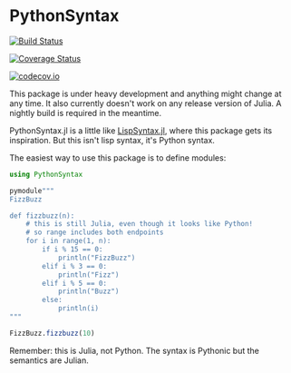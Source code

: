 # PythonSyntax

[![Build Status](https://travis-ci.org/TotalVerb/PythonSyntax.jl.svg?branch=master)](https://travis-ci.org/TotalVerb/PythonSyntax.jl)

[![Coverage Status](https://coveralls.io/repos/TotalVerb/PythonSyntax.jl/badge.svg?branch=master&service=github)](https://coveralls.io/github/TotalVerb/PythonSyntax.jl?branch=master)

[![codecov.io](http://codecov.io/github/TotalVerb/PythonSyntax.jl/coverage.svg?branch=master)](http://codecov.io/github/TotalVerb/PythonSyntax.jl?branch=master)

This package is under heavy development and anything might change at any time. It also currently doesn't work on any release version of Julia. A nightly build is required in the meantime.

PythonSyntax.jl is a little like [LispSyntax.jl](https://github.com/swadey/LispSyntax.jl), where this package gets its inspiration. But this isn't lisp syntax, it's Python syntax.

The easiest way to use this package is to define modules:

```julia
using PythonSyntax

pymodule"""
FizzBuzz

def fizzbuzz(n):
    # this is still Julia, even though it looks like Python!
    # so range includes both endpoints
    for i in range(1, n):
        if i % 15 == 0:
            println("FizzBuzz")
        elif i % 3 == 0:
            println("Fizz")
        elif i % 5 == 0:
            println("Buzz")
        else:
            println(i)
"""

FizzBuzz.fizzbuzz(10)
```

Remember: this is Julia, not Python. The syntax is Pythonic but the semantics are Julian.
